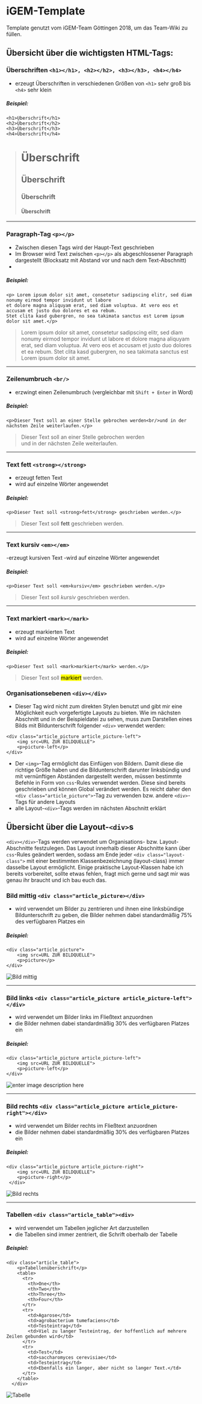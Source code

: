 # iGEM-Template
Template genutzt vom iGEM-Team Göttingen 2018, um das Team-Wiki zu füllen.

## Übersicht über die wichtigsten HTML-Tags:

### Überschriften `<h1></h1>, <h2></h2>, <h3></h3>, <h4></h4>`
- erzeugt Überschriften in verschiedenen Größen von `<h1>` sehr groß bis `<h4>` sehr klein

##### Beispiel:
```
<h1>Überschrift</h1>
<h2>Überschrift</h2>
<h3>Überschrift</h3>
<h4>Überschrift</h4>
```
><h1>Überschrift</h1>
><h2>Überschrift</h2>
><h3>Überschrift</h3>
><h4>Überschrift</h4>

***

### Paragraph-Tag `<p></p>` 
- Zwischen diesen Tags wird der Haupt-Text geschrieben
- Im Browser wird Text zwischen `<p></p>` als abgeschlossener Paragraph dargestellt (Blocksatz mit Abstand vor und nach dem Text-Abschnitt)
- 
##### Beispiel:
```
<p> Lorem ipsum dolor sit amet, consetetur sadipscing elitr, sed diam nonumy eirmod tempor invidunt ut labore
et dolore magna aliquyam erat, sed diam voluptua. At vero eos et accusam et justo duo dolores et ea rebum.
Stet clita kasd gubergren, no sea takimata sanctus est Lorem ipsum dolor sit amet.</p>
```

><p>Lorem ipsum dolor sit amet, consetetur sadipscing elitr, sed diam nonumy eirmod tempor invidunt ut labore et dolore magna aliquyam erat, sed diam voluptua. At vero eos et accusam et justo duo dolores et ea rebum. Stet clita kasd gubergren, no sea takimata sanctus est Lorem ipsum dolor sit amet.</p>

***

### Zeilenumbruch `<br/>`

- erzwingt einen Zeilenumbruch (vergleichbar mit `Shift + Enter` in Word)

##### Beispiel:
```
<p>Dieser Text soll an einer Stelle gebrochen werden<br/>und in der nächsten Zeile weiterlaufen.</p>
```
><p>Dieser Text soll an einer Stelle gebrochen werden<br/>und in der nächsten Zeile weiterlaufen.</p>

***

### Text fett `<strong></strong>`

- erzeugt fetten Text
- wird auf einzelne Wörter angewendet

##### Beispiel:
```
<p>Dieser Text soll <strong>fett</strong> geschrieben werden.</p>
```
><p>Dieser Text soll <strong>fett</strong> geschrieben werden.

***

### Text kursiv `<em></em>`

-erzeugt kursiven Text
-wird auf einzelne Wörter angewendet

##### Beispiel:
```
<p>Dieser Text soll <em>kursiv</em> geschrieben werden.</p>
```
><p>Dieser Text soll <em>kursiv</em> geschrieben werden.</p>

***

### Text markiert `<mark></mark>`

- erzeugt markierten Text
- wird auf einzelne Wörter angewendet
##### Beispiel:
```
<p>Dieser Text soll <mark>markiert</mark> werden.</p>
```
><p>Dieser Text soll <mark>markiert</mark> werden.</p>

### Organisationsebenen `<div></div>`

- Dieser Tag wird nicht zum direkten Stylen benutzt und gibt mir eine Möglichkeit euch vorgefertigte Layouts zu bieten. Wie im nächsten Abschnitt und in der Beispieldatei zu sehen, muss zum Darstellen eines Bilds mit Bildunterschrift folgender `<div>` verwendet werden:
```
<div class="article_picture article_picture-left">
    <img src=URL ZUR BILDQUELLE">
    <p>picture-left</p>
</div>
 ```
- Der `<img>`-Tag ermöglicht das Einfügen von Bildern. Damit diese die richtige Größe haben und die Bildunterschrift darunter linksbündig und mit vernünftigen Abständen dargestellt werden, müssen bestimmte Befehle in Form von `css`-Rules verwendet werden. Diese sind bereits geschrieben und können Global verändert werden. Es reicht daher den `<div class="article_picture">`-Tag zu verwenden bzw. andere `<div>`-Tags für andere Layouts
- alle Layout-`<div>`-Tags werden im nächsten Abschnitt erklärt

## Übersicht über die Layout-`<div>`s
`<div></div>`-Tags werden verwendet um Organisations- bzw. Layout-Abschnitte festzulegen. Das Layout innerhalb dieser Abschnitte kann über `css`-Rules geändert werden, sodass am Ende jeder `<div class="layout-class">` mit einer bestimmten Klassenbezeichnung (layout-class) immer dasselbe Layout ermöglicht. Einige praktische Layout-Klassen habe ich bereits vorbereitet, sollte etwas fehlen, fragt mich gerne und sagt mir was genau ihr braucht und ich bau euch das.

### Bild mittig `<div class="article_picture></div>`
- wird verwendet um Bilder zu zentrieren und ihnen eine linksbündige Bildunterschrift zu geben, die Bilder nehmen dabei standardmäßig 75% des verfügbaren Platzes ein

##### Beispiel:
```
<div class="article_picture">
    <img src=URL ZUR BILDQUELLE">
    <p>picture</p>
</div>
```
 
![](https://lh3.googleusercontent.com/Ix9uJziW3lmcANQD9pAQM5UrGpP4GyoryEX0I7Op6ay95UO8py-nk5__M0jX625s1QNA52U2sY3uGA "Bild mittig")

***

### Bild links `<div class="article_picture article_picture-left"></div>`
- wird verwendet um Bilder links im Fließtext anzuordnen
- die Bilder nehmen dabei standardmäßig 30% des verfügbaren Platzes ein

##### Beispiel:
```
<div class="article_picture article_picture-left">
    <img src=URL ZUR BILDQUELLE">
    <p>picture-left</p>
</div>
```
 
![enter image description here](https://lh3.googleusercontent.com/QHfWRS3FlF16P2SJQtgDRpmbMZEcxHuTxUy2BiH5d-IbprjKgKZQOJTDPjAPyuJPRP8BtaExPydy2A "Bild links")

***

### Bild rechts `<div class="article_picture article_picture-right"></div>`
- wird verwendet um Bilder rechts im Fließtext anzuordnen
- die Bilder nehmen dabei standardmäßig 30% des verfügbaren Platzes ein

##### Beispiel:
```
<div class="article_picture article_picture-right">
    <img src=URL ZUR BILDQUELLE">
    <p>picture-right</p>
 </div>
 ```
![](https://lh3.googleusercontent.com/q604dhuBXo1i1EHwOahV75CUf193EVuPwvlPj5g_G6IVV-hBh7GeyNrORb5a9Vnkhno2mPbZWdjzCg "Bild rechts")

***
### Tabellen `<div class="article_table"><div>`

- wird verwendet um Tabellen jeglicher Art darzustellen
- die Tabellen sind immer zentriert, die Schrift oberhalb der Tabelle
##### Beispiel:
```
<div class="article_table">
    <p>Tabellenüberschrift</p>
    <table>
      <tr>
        <th>One</th>
        <th>Two</th>
        <th>Three</th>
        <th>Four</th>
      </tr>
      <tr>
        <td>Agarose</td>
        <td>agrobacterium tumefaciens</td>
        <td>Testeintrag</td>
        <td>Viel zu langer Testeintrag, der hoffentlich auf mehrere Zeilen gebunden wird</td>
      </tr>
      <tr>
        <td>Test</td>
        <td>saccharomyces cerevisiae</td>
        <td>Testeintrag</td>
        <td>Ebenfalls ein langer, aber nicht so langer Text.</td>
      </tr>
    </table>
  </div>
```
![](https://lh3.googleusercontent.com/s2zsmFPkRUgmXMwIVIqopMkUK8_pYTQnWnxInHD4Z9TlDdJ8sxzZKeI4vEImtMqnVTAGeZdy4cFciA "Tabelle")
